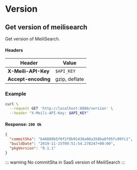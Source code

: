 # Version

## Get version of meilisearch

<RouteHighlighter method="GET" route="/version"/>

Get version of MeiliSearch.

#### Headers

| Header              | Value         |
|---------------------|---------------|
| **X-Meili-API-Key** | `$API_KEY`    |
| **Accept-encoding** | gzip, deflate |


### Example

```bash
curl \
  --request GET 'http://localhost:8080/version' \
  --header "X-Meili-API-Key: $API_KEY"
```

#### Response: `200 Ok`

```json
{
  "commitSha": "b46889b5f0f2f8b91438a08a358ba8f05fc09fc1",
  "buildDate": "2019-11-15T09:51:54.278247+00:00",
  "pkgVersion": "0.1.1"
}
```

::: warning
  No commitSha in SaaS version of MeiliSearch
:::